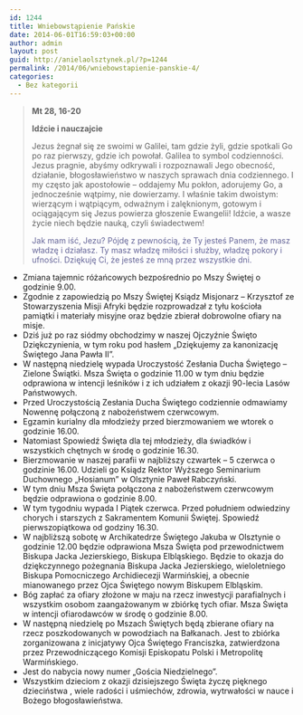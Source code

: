 ```yaml
---
id: 1244
title: Wniebowstąpienie Pańskie
date: 2014-06-01T16:59:03+00:00
author: admin
layout: post
guid: http://anielaolsztynek.pl/?p=1244
permalink: /2014/06/wniebowstapienie-panskie-4/
categories:
  - Bez kategorii
---
```

> **Mt 28, 16-20**
> 
> **Idźcie i nauczajcie**
> 
> Jezus żegnał się ze swoimi w Galilei, tam gdzie żyli, gdzie spotkali Go po raz pierwszy, gdzie ich powołał. Galilea to symbol codzienności. Jezus pragnie, abyśmy odkrywali i rozpoznawali Jego obecność, działanie, błogosławieństwo w naszych sprawach dnia codziennego. I my często jak apostołowie &#8211; oddajemy Mu pokłon, adorujemy Go, a jednocześnie wątpimy, nie dowierzamy. I właśnie takim dwoistym: wierzącym i wątpiącym, odważnym i zalęknionym, gotowym i ociągającym się Jezus powierza głoszenie Ewangelii! Idźcie, a wasze życie niech będzie nauką, czyli świadectwem!
> 
> <span style="color: #666699;">Jak mam iść, Jezu? Pójdę z pewnością, że Ty jesteś Panem, że masz władzę i działasz. Ty masz władzę miłości i służby, władzę pokory i ufności. Dziękuję Ci, że jesteś ze mną przez wszystkie dni.</span>

  * Zmiana tajemnic różańcowych bezpośrednio po Mszy Świętej o godzinie 9.00.
  * Zgodnie z zapowiedzią po Mszy Świętej Ksiądz Misjonarz &#8211; Krzysztof ze Stowarzyszenia Misji Afryki będzie rozprowadzał z tyłu kościoła pamiątki i materiały misyjne oraz będzie zbierał dobrowolne ofiary na misje.
  * Dziś już po raz siódmy obchodzimy w naszej Ojczyźnie Święto Dziękczynienia, w tym roku pod hasłem &#8222;Dziękujemy za kanonizację Świętego Jana Pawła II&#8221;.
  * W następną niedzielę wypada Uroczystość Zesłania Ducha Świętego &#8211; Zielone Świątki. Msza Święta o godzinie 11.00 w tym dniu będzie odprawiona w intencji leśników i z ich udziałem z okazji 90-lecia Lasów Państwowych.
  * Przed Uroczystością Zesłania Ducha Świętego codziennie odmawiamy Nowennę połączoną z nabożeństwem czerwcowym.
  * Egzamin kurialny dla młodzieży przed bierzmowaniem we wtorek o godzinie 16.00.
  * Natomiast Spowiedź Święta dla tej młodzieży, dla świadków i wszystkich chętnych w środę o godzinie 16.30.
  * Bierzmowanie w naszej parafii w najbliższy czwartek &#8211; 5 czerwca o godzinie 16.00. Udzieli go Ksiądz Rektor Wyższego Seminarium Duchownego &#8222;Hosianum&#8221; w Olsztynie Paweł Rabczyński.
  * W tym dniu Msza Święta połączona z nabożeństwem czerwcowym będzie odprawiona o godzinie 8.00.
  * W tym tygodniu wypada I Piątek czerwca. Przed południem odwiedziny chorych i starszych z Sakramentem Komunii Świętej. Spowiedź pierwszopiątkowa od godziny 16.30.
  * W najbliższą sobotę w Archikatedrze Świętego Jakuba w Olsztynie o godzinie 12.00 będzie odprawiona Msza Święta pod przewodnictwem Biskupa Jacka Jezierskiego, Biskupa Elbląskiego. Będzie to okazja do dziękczynnego pożegnania Biskupa Jacka Jezierskiego, wieloletniego Biskupa Pomocniczego Archidiecezji Warmińskiej, a obecnie mianowanego przez Ojca Świętego nowym Biskupem Elbląskim.
  * Bóg zapłać za ofiary złożone w maju na rzecz inwestycji parafialnych i wszystkim osobom zaangażowanym w zbiórkę tych ofiar. Msza Święta w intencji ofiarodawców w środę o godzinie 8.00.
  * W następną niedzielę po Mszach Świętych będą zbierane ofiary na rzecz poszkodowanych w powodziach na Bałkanach. Jest to zbiórka zorganizowana z inicjatywy Ojca Świętego Franciszka, zatwierdzona przez Przewodniczącego Komisji Episkopatu Polski i Metropolitę Warmińskiego.
  * Jest do nabycia nowy numer &#8222;Gościa Niedzielnego&#8221;.
  * Wszystkim dzieciom z okazji dzisiejszego Święta życzę pięknego dzieciństwa , wiele radości i uśmiechów, zdrowia, wytrwałości w nauce i Bożego błogosławieństwa.